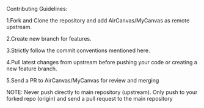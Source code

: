 Contributing Guidelines:

1.Fork and Clone the repository and add AirCanvas/MyCanvas as remote upstream.

2.Create new branch for features.

3.Strictly follow the commit conventions mentioned here.

4.Pull latest changes from upstream before pushing your code or creating a new feature branch.

5.Send a PR to  AirCanvas/MyCanvas for review and merging

NOTE: Never push directly to main repository (upstream). Only push to your forked repo (origin) and send a pull request to the main repository
